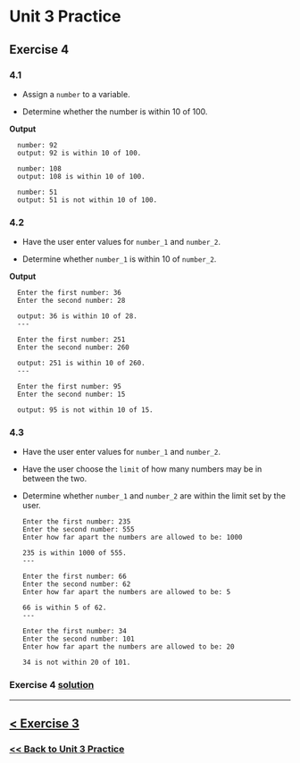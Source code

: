 # **Unit 3 Practice**

## **Exercise 4**

### **4.1**

- Assign a `number` to a variable.

- Determine whether the number is within 10 of 100.

**Output**

      number: 92
      output: 92 is within 10 of 100.

      number: 108
      output: 108 is within 10 of 100.

      number: 51
      output: 51 is not within 10 of 100.

### **4.2**

- Have the user enter values for `number_1` and `number_2`.

- Determine whether `number_1` is within 10 of `number_2`.

**Output**

      Enter the first number: 36
      Enter the second number: 28

      output: 36 is within 10 of 28.
      ---

      Enter the first number: 251
      Enter the second number: 260

      output: 251 is within 10 of 260.
      ---

      Enter the first number: 95
      Enter the second number: 15

      output: 95 is not within 10 of 15.

### **4.3**

- Have the user enter values for `number_1` and `number_2`.

- Have the user choose the `limit` of how many numbers may be in between the two.

- Determine whether `number_1` and `number_2` are within the limit set by the user.

      Enter the first number: 235
      Enter the second number: 555
      Enter how far apart the numbers are allowed to be: 1000

      235 is within 1000 of 555.
      ---

      Enter the first number: 66
      Enter the second number: 62
      Enter how far apart the numbers are allowed to be: 5

      66 is within 5 of 62.
      ---

      Enter the first number: 34
      Enter the second number: 101
      Enter how far apart the numbers are allowed to be: 20

      34 is not within 20 of 101.

### Exercise 4 [solution](./solutions/exercise_4_solution.md)

---

## [< Exercise 3](exercise_3.md)

### [<< Back to Unit 3 Practice](/practice/unit_3/)
